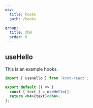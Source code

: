 ```yaml
---
nav:
  title: hooks
  path: /hooks

group:
  title: 欢迎
  order: 0
---
```


## useHello

This is an example hooks.

```jsx
import { useHello } from 'knot-react';

export default () => {
  const { text } = useHello();
  return <h4>{text}</h4>;
};
```
